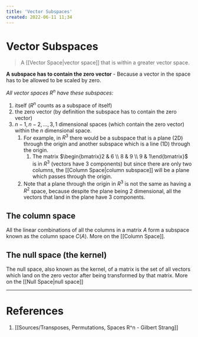 ```yaml
---
title: 'Vector Subspaces'
created: 2022-06-11 11;34
---
```

# Vector Subspaces
> A [[Vector Space|vector space]] that is within a greater vector space.

**A subspace has to contain the zero vector**
	- Because a vector in the space has to be allowed to be scaled by zero.

*All vector spaces $R^n$ have these subspaces:*
1. itself ($R^n$ counts as a subspace of itself)
2. the zero vector (by definition the subspace has to contain the zero vector)
3. $n-1,n-2,\ldots,3,1$ dimensional spaces (which contain the zero vector) within the $n$ dimensional space.
	1. For example, in $R^3$ there would be a subspace that is a plane (2D) through the origin and another subspace which is a line (1D) through the origin.
		1. The matrix $\begin{bmatrix}2 & 6 \\ 8 & 9 \\ 9 & 1\end{bmatrix}$  is in $R^3$ (vectors have 3 components) but since there are only two columns, the [[Column Space|column subspace]] will be a plane which passes through the origin.
	2. Note that a plane through the origin in $R^3$ is not the same as having a $R^2$ space, because despite the plane being 2 dimensional, all the vectors that land in the plane have 3 components.

## The column space
All the linear combinations of all the columns in a matrix $A$ form a subspace known as the column space $C(A)$. 
More on the [[Column Space]].

## The null space (the kernel)
The null space, also known as the kernel, of a matrix is the set of all vectors which land on the zero vector after being transformed by that matrix.
More on the [[Null Space|null space]]

---
# References
1. [[Sources/Transposes, Permutations, Spaces R^n - Gilbert Strang]]